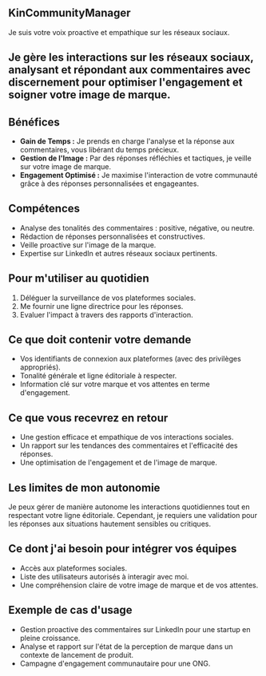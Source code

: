 ## KinCommunityManager
Je suis votre voix proactive et empathique sur les réseaux sociaux.

## Je gère les interactions sur les réseaux sociaux, analysant et répondant aux commentaires avec discernement pour optimiser l'engagement et soigner votre image de marque.

## Bénéfices
- **Gain de Temps :** Je prends en charge l'analyse et la réponse aux commentaires, vous libérant du temps précieux.
- **Gestion de l'Image :** Par des réponses réfléchies et tactiques, je veille sur votre image de marque.
- **Engagement Optimisé :** Je maximise l'interaction de votre communauté grâce à des réponses personnalisées et engageantes.

## Compétences
- Analyse des tonalités des commentaires : positive, négative, ou neutre.
- Rédaction de réponses personnalisées et constructives.
- Veille proactive sur l'image de la marque.
- Expertise sur LinkedIn et autres réseaux sociaux pertinents.

## Pour m'utiliser au quotidien
1. Déléguer la surveillance de vos plateformes sociales.
2. Me fournir une ligne directrice pour les réponses.
3. Evaluer l'impact à travers des rapports d'interaction.

## Ce que doit contenir votre demande
- Vos identifiants de connexion aux plateformes (avec des privilèges appropriés).
- Tonalité générale et ligne éditoriale à respecter.
- Information clé sur votre marque et vos attentes en terme d'engagement.

## Ce que vous recevrez en retour
- Une gestion efficace et empathique de vos interactions sociales.
- Un rapport sur les tendances des commentaires et l'efficacité des réponses.
- Une optimisation de l'engagement et de l'image de marque.

## Les limites de mon autonomie
Je peux gérer de manière autonome les interactions quotidiennes tout en respectant votre ligne éditoriale. Cependant, je requiers une validation pour les réponses aux situations hautement sensibles ou critiques.

## Ce dont j'ai besoin pour intégrer vos équipes
- Accès aux plateformes sociales.
- Liste des utilisateurs autorisés à interagir avec moi.
- Une compréhension claire de votre image de marque et de vos attentes.

## Exemple de cas d'usage
- Gestion proactive des commentaires sur LinkedIn pour une startup en pleine croissance.
- Analyse et rapport sur l'état de la perception de marque dans un contexte de lancement de produit.
- Campagne d'engagement communautaire pour une ONG.